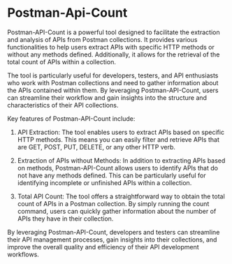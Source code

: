 # Postman-Api-Count

Postman-API-Count is a powerful tool designed to facilitate the extraction and analysis of APIs from Postman collections. It provides various functionalities to help users extract APIs with specific HTTP methods or without any methods defined. Additionally, it allows for the retrieval of the total count of APIs within a collection.

The tool is particularly useful for developers, testers, and API enthusiasts who work with Postman collections and need to gather information about the APIs contained within them. By leveraging Postman-API-Count, users can streamline their workflow and gain insights into the structure and characteristics of their API collections.

Key features of Postman-API-Count include:

1. API Extraction: The tool enables users to extract APIs based on specific HTTP methods. This means you can easily filter and retrieve APIs that are GET, POST, PUT, DELETE, or any other HTTP verb.

2. Extraction of APIs without Methods: In addition to extracting APIs based on methods, Postman-API-Count allows users to identify APIs that do not have any methods defined. This can be particularly useful for identifying incomplete or unfinished APIs within a collection.

3. Total API Count: The tool offers a straightforward way to obtain the total count of APIs in a Postman collection. By simply running the count command, users can quickly gather information about the number of APIs they have in their collection.

By leveraging Postman-API-Count, developers and testers can streamline their API management processes, gain insights into their collections, and improve the overall quality and efficiency of their API development workflows.
